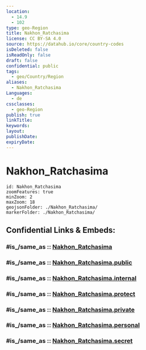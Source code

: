 ```yaml
---
location:
  - 14.9
  - 102
type: geo-Region
title: Nakhon_Ratchasima
license: CC BY-SA 4.0
source: https://datahub.io/core/country-codes
isDeleted: false
isReadOnly: false
draft: false
confidential: public
tags:
  - geo/Country/Region
aliases:
  - Nakhon_Ratchasima
Languages:
  - de
cssclasses:
  - geo-Region
publish: true
linkTitle:
keywords:
layout:
publishDate:
expiryDate:
---
```


# Nakhon_Ratchasima

```leaflet
id: Nakhon_Ratchasima
zoomFeatures: true 
minZoom: 2 
maxZoom: 18
geojsonFolder: ./Nakhon_Ratchasima/
markerFolder: ./Nakhon_Ratchasima/
```


## Confidential Links & Embeds: 

### #is_/same_as :: [Nakhon_Ratchasima](/_Standards/Earth/Continent/Asia/Asia~South~East/Thailand/Provinces~Thailand/Nakhon_Ratchasima.md) 

### #is_/same_as :: [Nakhon_Ratchasima.public](/_public/Earth/Continent/Asia/Asia~South~East/Thailand/Provinces~Thailand/Nakhon_Ratchasima.public.md) 

### #is_/same_as :: [Nakhon_Ratchasima.internal](/_internal/Earth/Continent/Asia/Asia~South~East/Thailand/Provinces~Thailand/Nakhon_Ratchasima.internal.md) 

### #is_/same_as :: [Nakhon_Ratchasima.protect](/_protect/Earth/Continent/Asia/Asia~South~East/Thailand/Provinces~Thailand/Nakhon_Ratchasima.protect.md) 

### #is_/same_as :: [Nakhon_Ratchasima.private](/_private/Earth/Continent/Asia/Asia~South~East/Thailand/Provinces~Thailand/Nakhon_Ratchasima.private.md) 

### #is_/same_as :: [Nakhon_Ratchasima.personal](/_personal/Earth/Continent/Asia/Asia~South~East/Thailand/Provinces~Thailand/Nakhon_Ratchasima.personal.md) 

### #is_/same_as :: [Nakhon_Ratchasima.secret](/_secret/Earth/Continent/Asia/Asia~South~East/Thailand/Provinces~Thailand/Nakhon_Ratchasima.secret.md)

